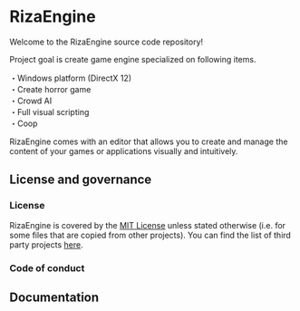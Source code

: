 # RizaEngine

Welcome to the RizaEngine source code repository!

Project goal is create game engine specialized on following items.

・Windows platform (DirectX 12)  
・Create horror game  
・Crowd AI   
・Full visual scripting  
・Coop  

RizaEngine comes with an editor that allows you to create and manage the content of your games or applications visually and intuitively.


## License and governance

### License
RizaEngine is covered by the [MIT License](LICENSE.md) unless stated otherwise (i.e. for some files that are copied from other projects).
You can find the list of third party projects [here](THIRD%20PARTY.md).

### Code of conduct

## Documentation
